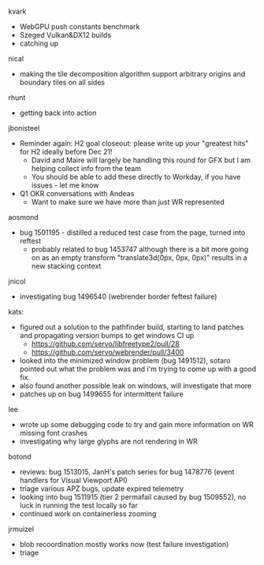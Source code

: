 kvark
  * WebGPU push constants benchmark
  * Szeged Vulkan&DX12 builds
  * catching up

nical
  * making the tile decomposition algorithm support arbitrary origins and boundary tiles on all sides

rhunt
  * getting back into action

jbonisteel

  * Reminder again: H2 goal closeout: please write up your "greatest hits" for H2 ideally before Dec 21!
    * David and Maire will largely be handling this round for GFX but I am helping collect info from the team
    * You should be able to add these directly to Workday, if you have issues - let me know
  * Q1 OKR conversations with Andeas
    * Want to make sure we have more than just WR represented

aosmond
  * bug 1501195 - distilled a reduced test case from the page, turned into reftest
    * probably related to bug 1453747 although there is a bit more going on as an empty transform "translate3d(0px, 0px, 0px)" results in a new stacking context

jnicol
  * investigating bug 1496540 (webrender border feftest failure)

kats:
  * figured out a solution to the pathfinder build, starting to land patches and propagating version bumps to get windows CI up
    * https://github.com/servo/libfreetype2/pull/28
    * https://github.com/servo/webrender/pull/3400
  * looked into the minimized window problem (bug 1491512), sotaro pointed out what the problem was and i'm trying to come up with a good fix.
  * also found another possible leak on windows, will investigate that more
  * patches up on bug 1499655 for intermittent failure

lee
  * wrote up some debugging code to try and gain more information on WR missing font crashes
  * investigating why large glyphs are not rendering in WR

botond
  * reviews: bug 1513015, JanH's patch series for bug 1478776 (event handlers for Visual Viewport API)
  * triage various APZ bugs, update expired telemetry
  * looking into bug 1511915 (tier 2 permafail caused by bug 1509552), no luck in running the test locally so far
  * continued work on containerless zooming

jrmuizel
  * blob recoordination mostly works now (test failure investigation)
  * triage

